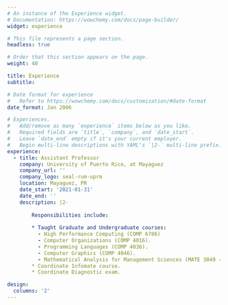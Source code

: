 ```yaml
---
# An instance of the Experience widget.
# Documentation: https://wowchemy.com/docs/page-builder/
widget: experience

# This file represents a page section.
headless: true

# Order that this section appears on the page.
weight: 40

title: Experience
subtitle:

# Date format for experience
#   Refer to https://wowchemy.com/docs/customization/#date-format
date_format: Jan 2006

# Experiences.
#   Add/remove as many `experience` items below as you like.
#   Required fields are `title`, `company`, and `date_start`.
#   Leave `date_end` empty if it's your current employer.
#   Begin multi-line descriptions with YAML's `|2-` multi-line prefix.
experience:      
  - title: Assistant Professor
    company: University of Puerto Rico, at Mayaguez
    company_url: ''
    company_logo: seal-rum-uprm
    location: Mayaguez, PR
    date_start: '2021-01-31'
    date_end: ''
    description: |2-
    
        Responsibilities include:
        
        * Taught Graduate and Undergraduate courses:
          - High Performance Computing (COMP 6786)
          - Computer Organizations (COMP 4016).
          - Programming Languages (COMP 4036).
          - Computer Graphics (COMP 4046).
          - Mathematical Analysis for Management Sciences (MATE 3049 - Summer)
        * Coordinate Infomate course.
        * Coordinate Diagnostic exam.

design:
  columns: '2'
---
```

